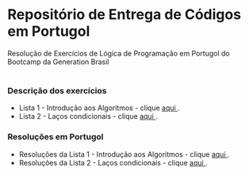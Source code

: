 # Repositório de Entrega de Códigos em Portugol

Resolução de Exercícios de Lógica de Programação em Portugol do Bootcamp da Generation Brasil <br><br>


### Descrição dos exercícios

* Lista 1 - Introdução aos Algoritmos -  clique <a href="https://github.com/dimitrimarinho/generation-logic-port/blob/main/PDF-Exercicios/Introdu%C3%A7%C3%A3o%20aos%20Algoritmos/INTRO-CS-2%20Exerc%C3%ADcios%20de%20l%C3%B3gica%20de%20programa%C3%A7%C3%A3o.pdf" target=“_blank”> aqui </a>.
* Lista 2 - Laços condicionais -  clique <a href="https://github.com/dimitrimarinho/generation-logic-port/blob/main/PDF-Exercicios/La%C3%A7os%20condicionais/Exerc%C3%ADcios%20La%C3%A7o%20Condicional%20l%C3%B3gica1.pdf" target=“_blank”> aqui </a>.

### Resoluções em Portugol 

* Resoluções da Lista 1 - Introdução aos Algoritmos - clique <a href="https://github.com/dimitrimarinho/generation-logic-port/tree/main/Resolucoes/Introdu%C3%A7%C3%A3o%20aos%20algoritmos" target=“_blank”> aqui </a>.
* Resoluções da Lista 2 - Laços condicionais - clique <a href="https://github.com/dimitrimarinho/generation-logic-port/tree/main/Resolucoes/La%C3%A7os%20condicionais" target=“_blank”> aqui </a>.
